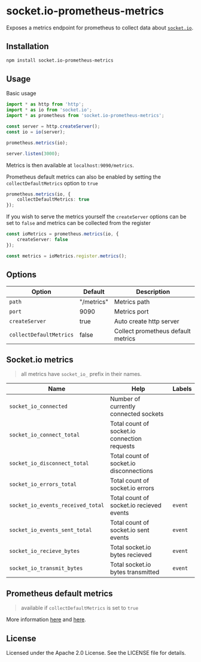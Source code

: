 # socket.io-prometheus-metrics

Exposes a metrics endpoint for prometheus to collect data about [`socket.io`](https://github.com/socketio/socket.io).

## Installation

```bash
npm install socket.io-prometheus-metrics
```

## Usage

Basic usage

```ts
import * as http from 'http';
import * as io from 'socket.io';
import * as prometheus from 'socket.io-prometheus-metrics';

const server = http.createServer();
const io = io(server);

prometheus.metrics(io);

server.listen(3000);
```
Metrics is then available at `localhost:9090/metrics`.

Prometheus default metrics can also be enabled by setting the `collectDefaultMetrics` option to `true`

```ts
prometheus.metrics(io, {
    collectDefaultMetrics: true
});
```

If you wish to serve the metrics yourself the `createServer` options can be set to `false` and metrics can be collected from the register
```ts
const ioMetrics = prometheus.metrics(io, {
    createServer: false
});

const metrics = ioMetrics.register.metrics();
```

## Options

| Option                    | Default       | Description                        |
| ------------------------- | --------------| ---------------------------------- |
| `path`                    | "/metrics"    | Metrics path                       |
| `port`                    | 9090          | Metrics port                       |
| `createServer`            | true          | Auto create http server            |
| `collectDefaultMetrics`   | false         | Collect prometheus default metrics |

## Socket.io metrics

> all metrics have `socket_io_` prefix in their names.

| Name                              | Help                                         | Labels  |
| --------------------------------- | ---------------------------------------------| ------- |
| `socket_io_connected`             | Number of currently connected sockets        |         |
| `socket_io_connect_total`         | Total count of socket.io connection requests |         |
| `socket_io_disconnect_total`      | Total count of socket.io disconnections      |         |
| `socket_io_errors_total`          | Total count of socket.io errors              |         |
| `socket_io_events_received_total` | Total count of socket.io recieved events     | `event` |
| `socket_io_events_sent_total`     | Total count of socket.io sent events         | `event` |
| `socket_io_recieve_bytes`         | Total socket.io bytes recieved               | `event` |
| `socket_io_transmit_bytes`        | Total socket.io bytes transmitted            | `event` |

## Prometheus default metrics
> available if `collectDefaultMetrics` is set to `true`

More information [here](https://github.com/siimon/prom-client#default-metrics) and [here](https://prometheus.io/docs/instrumenting/writing_clientlibs/#standard-and-runtime-collectors).

## License

Licensed under the Apache 2.0 License. See the LICENSE file for details.